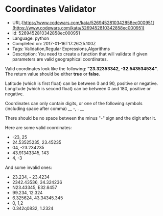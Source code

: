 # Coordinates Validator

 - URL:[https://www.codewars.com/kata/5269452810342858ec000951](https://www.codewars.com/kata/5269452810342858ec000951)
 - Id: 5269452810342858ec000951
 - Language: python
 - Completed on: 2017-01-16T17:26:25.100Z
 - Tags: Validation,Regular Expressions,Algorithms
 - Description:
You need to create a function that will validate if given parameters are valid geographical coordinates.

Valid coordinates look like the following: __"23.32353342, -32.543534534"__.
The return value should be either __true__ or __false__.

Latitude (which is first float) can be between 0 and 90, positive or negative.
Longitude (which is second float) can be between 0 and 180, positive or negative.

Coordinates can only contain digits, or one of the following symbols (including space after comma) __ -, . __

There should be no space between the minus "-" sign and the digit after it.

Here are some valid coordinates:

* -23, 25
* 24.53525235, 23.45235
* 04, -23.234235
* 43.91343345, 143
* 4, -3

And some invalid ones:

* 23.234, - 23.4234
* 2342.43536, 34.324236
* N23.43345, E32.6457
* 99.234, 12.324
* 6.325624, 43.34345.345
* 0, 1,2
* 0.342q0832, 1.2324
